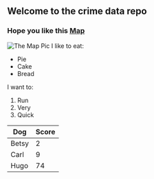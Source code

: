 ## Welcome to the crime data repo

### Hope you like this [Map](https://docs.google.com/spreadsheets/d/e/2PACX-1vTaKAMcWlDPLGKHIG_0990mvCHRfSFnFJx1fOCMi0K4jTd1Q6sunyf5ZyejJPqfHfoldncMbbtbnuHv/pubchart?oid=639793059&format=image)
![The Map Pic](https://docs.google.com/spreadsheets/d/e/2PACX-1vTaKAMcWlDPLGKHIG_0990mvCHRfSFnFJx1fOCMi0K4jTd1Q6sunyf5ZyejJPqfHfoldncMbbtbnuHv/pubchart?oid=639793059&format=image)
I like to eat:

* Pie
* Cake
* Bread

I want to:

1. Run
2. Very
3. Quick

| Dog   | Score |
|-------|-------|
| Betsy | 2     |
| Carl  | 9     |
| Hugo  | 74    |
